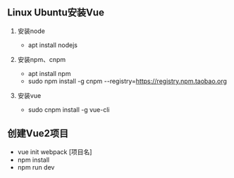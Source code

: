 <!--
 * @Author: Outsider
 * @Date: 2022-01-21 19:13:33
 * @LastEditors: Outsider
 * @LastEditTime: 2022-01-27 16:41:25
 * @Description: In User Settings Edit
 * @FilePath: \Notes\Node\Vue.md
-->


## Linux Ubuntu安装Vue
1. 安装node 
   - apt install nodejs
2. 安装npm、cnpm
   - apt install npm
   - sudo npm install -g cnpm --registry=https://registry.npm.taobao.org

3. 安装vue
   - sudo cnpm install -g vue-cli


## 创建Vue2项目
- vue init webpack [项目名]
- npm install
- npm run dev
